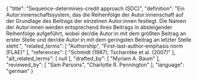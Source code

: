 {
    "title": "Sequence-determines-credit approach (SDC)",
    "definition": "Ein Autor:innenschaftssystem, das die Reihenfolge der Autor:innenschaft auf der Grundlage des Beitrags der einzelnen Autor:innen festlegt. Die Namen der Autor:innen werden entsprechend ihres Beitrags in absteigender Reihenfolge aufgeführt, wobei der/die Autor:in mit dem größten Beitrag an erster Stelle und der/die Autor:in mit dem geringsten Beitrag an letzter Stelle steht.",
    "related_terms": [
        "Authorship",
        "First-last-author-emphasis norm (FLAE)"
    ],
    "references": [
        "Schmidt (1987); Tscharntke et al. (2007)"
    ],
    "alt_related_terms": [
        null
    ],
    "drafted_by": [
        "Myriam A. Baum"
    ],
    "reviewed_by": [
        "Sam Parsons",
        "Charlotte R. Pennington"
    ],
    "language": "german"
}